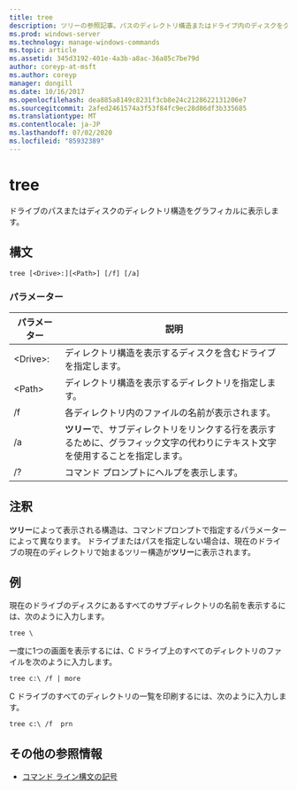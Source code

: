```yaml
---
title: tree
description: ツリーの参照記事。パスのディレクトリ構造またはドライブ内のディスクをグラフィカルに表示します。
ms.prod: windows-server
ms.technology: manage-windows-commands
ms.topic: article
ms.assetid: 345d3192-401e-4a3b-a8ac-36a85c7be79d
author: coreyp-at-msft
ms.author: coreyp
manager: dongill
ms.date: 10/16/2017
ms.openlocfilehash: dea885a8149c8231f3cb8e24c2128622131206e7
ms.sourcegitcommit: 2afed2461574a3f53f84fc9ec28d86df3b335685
ms.translationtype: MT
ms.contentlocale: ja-JP
ms.lasthandoff: 07/02/2020
ms.locfileid: "85932389"
---
```

# <a name="tree"></a>tree

ドライブのパスまたはディスクのディレクトリ構造をグラフィカルに表示します。



## <a name="syntax"></a>構文

```
tree [<Drive>:][<Path>] [/f] [/a]
```

### <a name="parameters"></a>パラメーター

|パラメーター|説明|
|---------|-----------|
|\<Drive>:|ディレクトリ構造を表示するディスクを含むドライブを指定します。|
|\<Path>|ディレクトリ構造を表示するディレクトリを指定します。|
|/f|各ディレクトリ内のファイルの名前が表示されます。|
|/a|**ツリー**で、サブディレクトリをリンクする行を表示するために、グラフィック文字の代わりにテキスト文字を使用することを指定します。|
|/?|コマンド プロンプトにヘルプを表示します。|

## <a name="remarks"></a>注釈

**ツリー**によって表示される構造は、コマンドプロンプトで指定するパラメーターによって異なります。 ドライブまたはパスを指定しない場合は、現在のドライブの現在のディレクトリで始まるツリー構造が**ツリー**に表示されます。

## <a name="examples"></a>例

現在のドライブのディスクにあるすべてのサブディレクトリの名前を表示するには、次のように入力します。
```
tree \
```
一度に1つの画面を表示するには、C ドライブ上のすべてのディレクトリのファイルを次のように入力します。
```
tree c:\ /f | more
```
C ドライブのすべてのディレクトリの一覧を印刷するには、次のように入力します。
```
tree c:\ /f  prn
```

## <a name="additional-references"></a>その他の参照情報

- [コマンド ライン構文の記号](command-line-syntax-key.md)